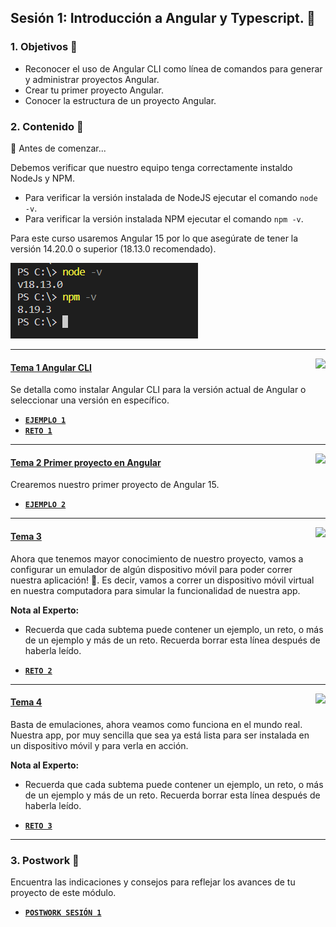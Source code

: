## Sesión 1: Introducción a Angular y Typescript. 🤖


### 1. Objetivos :dart: 

- Reconocer el uso de Angular CLI como línea de comandos para generar y administrar proyectos Angular.
- Crear tu primer proyecto Angular.
- Conocer la estructura de un proyecto Angular.

### 2. Contenido :blue_book:

👀 Antes de comenzar...

Debemos verificar que nuestro equipo tenga correctamente instaldo NodeJs y NPM.
* Para verificar la versión instalada de NodeJS ejecutar el comando `node -v`.
* Para verificar la versión instalada NPM ejecutar el comando `npm -v`.

Para este curso usaremos Angular 15 por lo que asegúrate de tener la versión 14.20.0 o superior (18.13.0 recomendado).

![](img/node_version.PNG)

---

<img src="images/tools.png" align="right" height="90"> 

#### <ins>Tema 1 Angular CLI</ins>

Se detalla como instalar Angular CLI para la versión actual de Angular o seleccionar una versión en específico.

- [**`EJEMPLO 1`**](./Ejemplo-01)
- [**`RETO 1`**](./Reto-01)

---

<img src="images/structure.png" align="right" height="90"> 

#### <ins>Tema 2 Primer proyecto en Angular</ins>

Crearemos nuestro primer proyecto de Angular 15.

- [**`EJEMPLO 2`**](./Ejemplo-02)

---

<img src="images/emulator.jpg" align="right" height="90"> 

#### <ins>Tema 3</ins>

Ahora que tenemos mayor conocimiento de nuestro proyecto, vamos a configurar un emulador de algún dispositivo móvil para poder correr nuestra aplicación! :iphone:. Es decir, vamos a correr un dispositivo móvil virtual en nuestra computadora para simular la funcionalidad de nuestra app.

**Nota al Experto:**
  
 + Recuerda que cada subtema puede contener un ejemplo, un reto, o más de un ejemplo y más de un reto. Recuerda borrar esta línea después de haberla leído.
- [**`RETO 2`**](./Reto-02)
---

<img src="images/chaomi.png" align="right" height="110"> 

#### <ins>Tema 4</ins>

Basta de emulaciones, ahora veamos como funciona en el mundo real. Nuestra app, por muy sencilla que sea ya está lista para ser instalada en un dispositivo móvil y para verla en acción.

**Nota al Experto:**
  
 + Recuerda que cada subtema puede contener un ejemplo, un reto, o más de un ejemplo y más de un reto. Recuerda borrar esta línea después de haberla leído.
- [**`RETO 3`**](./Reto-03)
---

### 3. Postwork :memo:

Encuentra las indicaciones y consejos para reflejar los avances de tu proyecto de este módulo.

- [**`POSTWORK SESIÓN 1`**](./Postwork/)

<br/>


</div>

